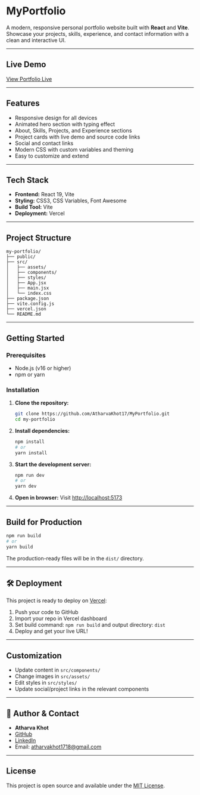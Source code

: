 # MyPortfolio

A modern, responsive personal portfolio website built with **React** and **Vite**. Showcase your projects, skills, experience, and contact information with a clean and interactive UI.

---

##  Live Demo

[View Portfolio Live](https://your-vercel-url.vercel.app)

---

##  Features

- Responsive design for all devices
- Animated hero section with typing effect
- About, Skills, Projects, and Experience sections
- Project cards with live demo and source code links
- Social and contact links
- Modern CSS with custom variables and theming
- Easy to customize and extend

---

##  Tech Stack

- **Frontend:** React 19, Vite
- **Styling:** CSS3, CSS Variables, Font Awesome
- **Build Tool:** Vite
- **Deployment:** Vercel

---

##  Project Structure

```
my-portfolio/
├── public/
├── src/
│   ├── assets/
│   ├── components/
│   ├── styles/
│   ├── App.jsx
│   ├── main.jsx
│   └── index.css
├── package.json
├── vite.config.js
├── vercel.json
└── README.md
```

---

##  Getting Started

### Prerequisites
- Node.js (v16 or higher)
- npm or yarn

### Installation

1. **Clone the repository:**
   ```sh
   git clone https://github.com/AtharvaKhot17/MyPortfolio.git
   cd my-portfolio
   ```
2. **Install dependencies:**
   ```sh
   npm install
   # or
   yarn install
   ```
3. **Start the development server:**
   ```sh
   npm run dev
   # or
   yarn dev
   ```
4. **Open in browser:**
   Visit [http://localhost:5173](http://localhost:5173)

---

##  Build for Production

```sh
npm run build
# or
yarn build
```
The production-ready files will be in the `dist/` directory.

---

## 🛠️ Deployment

This project is ready to deploy on [Vercel](https://vercel.com):
1. Push your code to GitHub
2. Import your repo in Vercel dashboard
3. Set build command: `npm run build` and output directory: `dist`
4. Deploy and get your live URL!

---

##  Customization
- Update content in `src/components/`
- Change images in `src/assets/`
- Edit styles in `src/styles/`
- Update social/project links in the relevant components

---

## 👤 Author & Contact

- **Atharva Khot**
- [GitHub](https://github.com/AtharvaKhot17)
- [LinkedIn](https://www.linkedin.com/in/atharva-khot-8646922ba/)
- Email: atharvakhot1718@gmail.com

---

##  License

This project is open source and available under the [MIT License](LICENSE).
